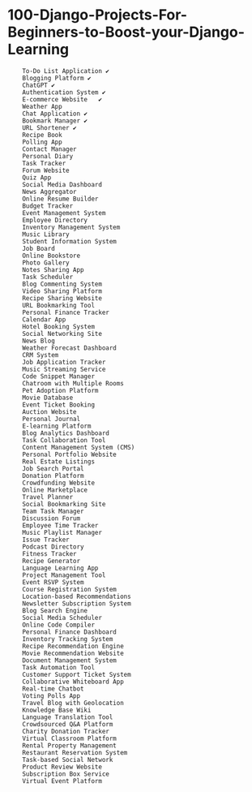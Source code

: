 # 100-Django-Projects-For-Beginners-to-Boost-your-Django-Learning


        To-Do List Application ✔
        Blogging Platform ✔
        ChatGPT ✔
        Authentication System ✔
        E-commerce Website   ✔
        Weather App
        Chat Application ✔
        Bookmark Manager ✔
        URL Shortener ✔
        Recipe Book
        Polling App
        Contact Manager
        Personal Diary
        Task Tracker
        Forum Website
        Quiz App
        Social Media Dashboard
        News Aggregator
        Online Resume Builder
        Budget Tracker
        Event Management System
        Employee Directory
        Inventory Management System
        Music Library
        Student Information System
        Job Board
        Online Bookstore
        Photo Gallery
        Notes Sharing App
        Task Scheduler
        Blog Commenting System
        Video Sharing Platform
        Recipe Sharing Website
        URL Bookmarking Tool
        Personal Finance Tracker
        Calendar App
        Hotel Booking System
        Social Networking Site
        News Blog
        Weather Forecast Dashboard
        CRM System
        Job Application Tracker
        Music Streaming Service
        Code Snippet Manager
        Chatroom with Multiple Rooms
        Pet Adoption Platform
        Movie Database
        Event Ticket Booking
        Auction Website
        Personal Journal
        E-learning Platform
        Blog Analytics Dashboard
        Task Collaboration Tool
        Content Management System (CMS)
        Personal Portfolio Website
        Real Estate Listings
        Job Search Portal
        Donation Platform
        Crowdfunding Website
        Online Marketplace
        Travel Planner
        Social Bookmarking Site
        Team Task Manager
        Discussion Forum
        Employee Time Tracker
        Music Playlist Manager
        Issue Tracker
        Podcast Directory
        Fitness Tracker
        Recipe Generator
        Language Learning App
        Project Management Tool
        Event RSVP System
        Course Registration System
        Location-based Recommendations
        Newsletter Subscription System
        Blog Search Engine
        Social Media Scheduler
        Online Code Compiler
        Personal Finance Dashboard
        Inventory Tracking System
        Recipe Recommendation Engine
        Movie Recommendation Website
        Document Management System
        Task Automation Tool
        Customer Support Ticket System
        Collaborative Whiteboard App
        Real-time Chatbot
        Voting Polls App
        Travel Blog with Geolocation
        Knowledge Base Wiki
        Language Translation Tool
        Crowdsourced Q&A Platform
        Charity Donation Tracker
        Virtual Classroom Platform
        Rental Property Management
        Restaurant Reservation System
        Task-based Social Network
        Product Review Website
        Subscription Box Service
        Virtual Event Platform